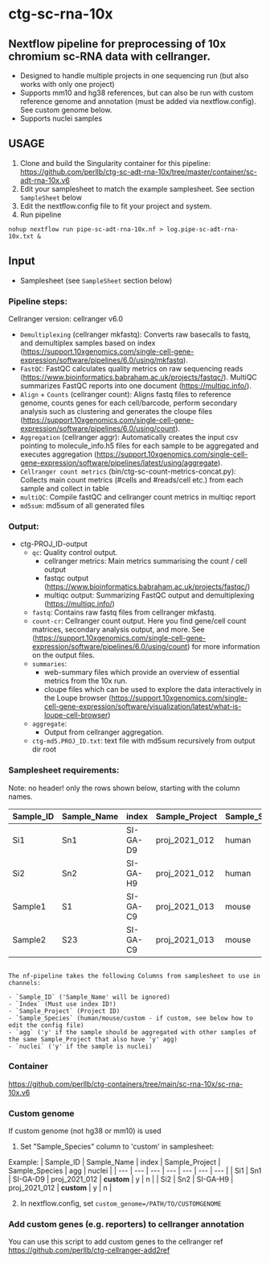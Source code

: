 # ctg-sc-rna-10x 
## Nextflow pipeline for preprocessing of 10x chromium sc-RNA data with cellranger. 

- Designed to handle multiple projects in one sequencing run (but also works with only one project)
- Supports mm10 and hg38 references, but can also be run with custom reference genome and annotation (must be added via nextflow.config). See custom genome below.
- Supports nuclei samples

## USAGE

1. Clone and build the Singularity container for this pipeline: https://github.com/perllb/ctg-sc-adt-rna-10x/tree/master/container/sc-adt-rna-10x.v6
2. Edit your samplesheet to match the example samplesheet. See section `SampleSheet` below
3. Edit the nextflow.config file to fit your project and system. 
4. Run pipeline 
```
nohup nextflow run pipe-sc-adt-rna-10x.nf > log.pipe-sc-adt-rna-10x.txt &
```

## Input

- Samplesheet (see `SampleSheet` section below)

### Pipeline steps:

Cellranger version: cellranger v6.0 

* `Demultiplexing` (cellranger mkfastq): Converts raw basecalls to fastq, and demultiplex samples based on index (https://support.10xgenomics.com/single-cell-gene-expression/software/pipelines/6.0/using/mkfastq).
* `FastQC`: FastQC calculates quality metrics on raw sequencing reads (https://www.bioinformatics.babraham.ac.uk/projects/fastqc/). MultiQC summarizes FastQC reports into one document (https://multiqc.info/).
* `Align` + `Counts` (cellranger count): Aligns fastq files to reference genome, counts genes for each cell/barcode, perform secondary analysis such as clustering and generates the cloupe files (https://support.10xgenomics.com/single-cell-gene-expression/software/pipelines/6.0/using/count).
* `Aggregation` (cellranger aggr): Automatically creates the input csv pointing to molecule_info.h5 files for each sample to be aggregated and executes aggregation (https://support.10xgenomics.com/single-cell-gene-expression/software/pipelines/latest/using/aggregate). 
* `Cellranger count metrics` (bin/ctg-sc-count-metrics-concat.py): Collects main count metrics (#cells and #reads/cell etc.) from each sample and collect in table
* `multiQC`: Compile fastQC and cellranger count metrics in multiqc report
* `md5sum`: md5sum of all generated files


### Output:
* ctg-PROJ_ID-output
    * `qc`: Quality control output. 
        * cellranger metrics: Main metrics summarising the count / cell output 
        * fastqc output (https://www.bioinformatics.babraham.ac.uk/projects/fastqc/)
        * multiqc output: Summarizing FastQC output and demultiplexing (https://multiqc.info/)
    * `fastq`: Contains raw fastq files from cellranger mkfastq.
    * `count-cr`: Cellranger count output. Here you find gene/cell count matrices, secondary analysis output, and more. See (https://support.10xgenomics.com/single-cell-gene-expression/software/pipelines/6.0/using/count) for more information on the output files.
    * `summaries`: 
        * web-summary files which provide an overview of essential metrics from the 10x run. 
        * cloupe files which can be used to explore the data interactively in the Loupe browser (https://support.10xgenomics.com/single-cell-gene-expression/software/visualization/latest/what-is-loupe-cell-browser)  
    * `aggregate`:
        * Output from cellranger aggregation. 
    * `ctg-md5.PROJ_ID.txt`: text file with md5sum recursively from output dir root    


### Samplesheet requirements:

Note: no header! only the rows shown below, starting with the column names.

 | Sample_ID | Sample_Name | index | Sample_Project | Sample_Species | agg | nuclei | 
 | --- | --- | --- | --- | --- | --- | --- | 
 | Si1 | Sn1 | SI-GA-D9 | proj_2021_012 | human | y | n | 
 | Si2 | Sn2 | SI-GA-H9 | proj_2021_012 | human | y | n | 
 | Sample1 | S1 | SI-GA-C9 | proj_2021_013 | mouse | n | y | 
 | Sample2 | S23 | SI-GA-C9 | proj_2021_013 | mouse | n | y |

```

The nf-pipeline takes the following Columns from samplesheet to use in channels:

- `Sample_ID` ('Sample_Name' will be ignored)
- `Index` (Must use index ID!)
- `Sample_Project` (Project ID)
- `Sample_Species` (human/mouse/custom - if custom, see below how to edit the config file)
- `agg` ('y' if the sample should be aggregated with other samples of the same Sample_Project that also have 'y' agg)
- `nuclei` ('y' if the sample is nuclei) 
```


### Container
https://github.com/perllb/ctg-containers/tree/main/sc-rna-10x/sc-rna-10x.v6

### Custom genome 

If custom genome (not hg38 or mm10) is used

1. Set "Sample_Species" column to 'custom' in samplesheet:

Example:
 | Sample_ID | Sample_Name | index | Sample_Project | Sample_Species | agg | nuclei | 
 | --- | --- | --- | --- | --- | --- | --- | 
 | Si1 | Sn1 | SI-GA-D9 | proj_2021_012 | **custom** | y | n | 
 | Si2 | Sn2 | SI-GA-H9 | proj_2021_012 | **custom** | y | n | 
 
 2. In nextflow.config, set 
 `custom_genome=/PATH/TO/CUSTOMGENOME`
 
### Add custom genes (e.g. reporters) to cellranger annotation

You can use this script to add custom genes to the cellranger ref
https://github.com/perllb/ctg-cellranger-add2ref
